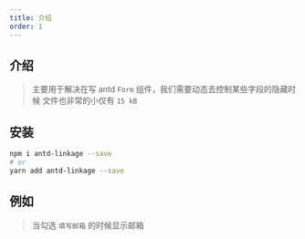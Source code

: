 ```yaml
---
title: 介绍
order: 1
---
```


## 介绍
> 主要用于解决在写 antd `Form` 组件，我们需要动态去控制某些字段的隐藏时候
> 文件也非常的小仅有 `15 kB`

## 安装
```bash
npm i antd-linkage --save
# or
yarn add antd-linkage --save
```

## 例如
> 当勾选 `填写邮箱` 的时候显示邮箱 


<code src="./demo/demo1.tsx" />